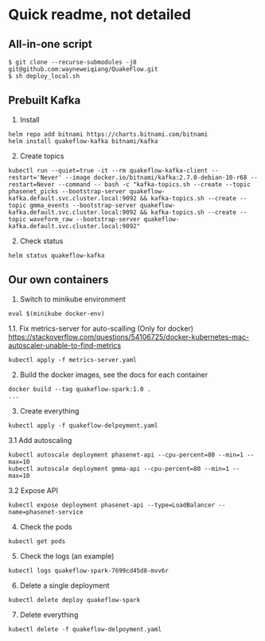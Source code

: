 # Quick readme, not detailed

## All-in-one script
```
$ git clone --recurse-submodules -j8 git@github.com:wayneweiqiang/QuakeFlow.git
$ sh deploy_local.sh
```

## Prebuilt Kafka 

1. Install
```
helm repo add bitnami https://charts.bitnami.com/bitnami
helm install quakeflow-kafka bitnami/kafka   
```

2. Create topics
```
kubectl run --quiet=true -it --rm quakeflow-kafka-client --restart='Never' --image docker.io/bitnami/kafka:2.7.0-debian-10-r68 --restart=Never --command -- bash -c "kafka-topics.sh --create --topic phasenet_picks --bootstrap-server quakeflow-kafka.default.svc.cluster.local:9092 && kafka-topics.sh --create --topic gmma_events --bootstrap-server quakeflow-kafka.default.svc.cluster.local:9092 && kafka-topics.sh --create --topic waveform_raw --bootstrap-server quakeflow-kafka.default.svc.cluster.local:9092"
```

2. Check status
```
helm status quakeflow-kafka
```

## Our own containers

1. Switch to minikube environment
```
eval $(minikube docker-env)     
```

1.1. Fix metrics-server for auto-scalling (Only for docker)
https://stackoverflow.com/questions/54106725/docker-kubernetes-mac-autoscaler-unable-to-find-metrics

```
kubectl apply -f metrics-server.yaml
```

2. Build the docker images, see the docs for each container

```
docker build --tag quakeflow-spark:1.0 .
...
```

3. Create everything
```
kubectl apply -f quakeflow-delpoyment.yaml     
```

3.1 Add autoscaling
```
kubectl autoscale deployment phasenet-api --cpu-percent=80 --min=1 --max=10
kubectl autoscale deployment gmma-api --cpu-percent=80 --min=1 --max=10
```

3.2 Expose API
```
kubectl expose deployment phasenet-api --type=LoadBalancer --name=phasenet-service
```

4. Check the pods
```
kubectl get pods
```

5. Check the logs (an example)
```
kubectl logs quakeflow-spark-7699cd45d8-mvv6r
```

6. Delete a single deployment
```
kubectl delete deploy quakeflow-spark     
```

7. Delete everything
```
kubectl delete -f quakeflow-delpoyment.yaml   
```



